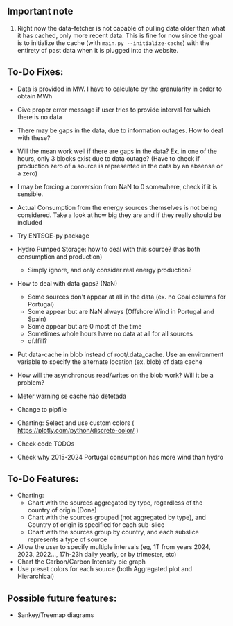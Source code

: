 ## Important note
1) Right now the data-fetcher is not capable of pulling data older than what it has cached, only more recent data.
This is fine for now since the goal is to initialize the cache (with `main.py --initialize-cache`) with the entirety of past data when it is plugged into the website.


## To-Do Fixes:
- Data is provided in MW. I have to calculate by the granularity in order to obtain MWh
- Give proper error message if user tries to provide interval for which there is no data

- There may be gaps in the data, due to information outages. How to deal with these?
- Will the mean work well if there are gaps in the data? Ex. in one of the hours, only 3 blocks exist due to data outage? (Have to check if production zero of a source is represented in the data by an absense or a zero)
- I may be forcing a conversion from NaN to 0 somewhere, check if it is sensible.
- Actual Consumption from the energy sources themselves is not being considered. Take a look at how big they are and if they really should be included 


- Try ENTSOE-py package
- Hydro Pumped Storage: how to deal with this source? (has both consumption and production)
    - Simply ignore, and only consider real energy production?
- How to deal with data gaps? (NaN)
  - Some sources don't appear at all in the data (ex. no Coal columns for Portugal)
  - Some appear but are NaN always (Offshore Wind in Portugal and Spain)
  - Some appear but are 0 most of the time
  - Sometimes whole hours have no data at all for all sources
  - df.ffill?

- Put data-cache in blob instead of root/.data_cache. Use an environment variable to specify the alternate location (ex. blob) of data cache
- How will the asynchronous read/writes on the blob work? Will it be a problem?

- Meter warning se cache não detetada
- Change to pipfile

- Charting: Select and use custom colors ( https://plotly.com/python/discrete-color/ )

- Check code TODOs

- Check why 2015-2024 Portugal consumption has more wind than hydro

## To-Do Features:
- Charting:
  - Chart with the sources aggregated by type, regardless of the country of origin (Done)
  - Chart with the sources grouped (not aggregated by type), and Country of origin is specified for each sub-slice
  - Chart with the sources group by country, and each subslice represents a type of source
- Allow the user to specify multiple intervals (eg, 1T from years 2024, 2023, 2022..., 17h-23h daily yearly, or by trimester, etc)
- Chart the Carbon/Carbon Intensity pie graph
- Use preset colors for each source (both Aggregated plot and Hierarchical)

## Possible future features:
- Sankey/Treemap diagrams
